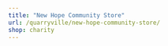 ```yaml
---
title: "New Hope Community Store"
url: /quarryville/new-hope-community-store/
shop: charity
---
```

